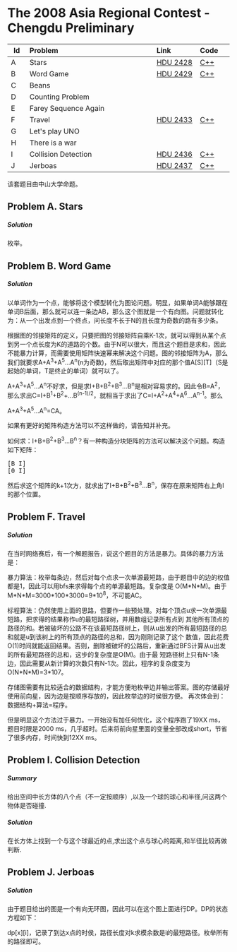 # The 2008 Asia Regional Contest - Chengdu Preliminary

<table>
<thead>
<th width='40px' align='center'>Id</th>
<th width='500px' align='left'>Problem</th>
<th width='130px' align='left'>Link</th>
<th width='80px' align='left'>Code</th>
</thead>
<tbody>
<tr><td>A</td>   <td>Stars</td>   <td><a href='http://acm.hdu.edu.cn/showproblem.php?pid=2428'>HDU 2428</a></td>   <td><a href='hdu2428.cpp'>C++</a></td>   </tr>
<tr><td>B</td>   <td>Word Game</td>   <td><a href='http://acm.hdu.edu.cn/showproblem.php?pid=2429'>HDU 2429</a></td>   <td><a href='hdu2429.cpp'>C++</a></td>   </tr>
<tr><td>C</td>   <td>Beans</td>   <td></td>   <td></td>   </tr>
<tr><td>D</td>   <td>Counting Problem</td>   <td></td>   <td></td>   </tr>
<tr><td>E</td>   <td>Farey Sequence Again</td>   <td></td>   <td></td>   </tr>
<tr><td>F</td>   <td>Travel</td>   <td><a href='http://acm.hdu.edu.cn/showproblem.php?pid=2433'>HDU 2433</a></td>   <td><a href='hdu2433.cpp'>C++</a></td>   </tr>
<tr><td>G</td>   <td>Let's play UNO</td>   <td></td>   <td></td>   </tr>
<tr><td>H</td>   <td>There is a war</td>   <td></td>   <td></td>   </tr>
<tr><td>I</td>   <td>Collision Detection</td>   <td><a href='http://acm.hdu.edu.cn/showproblem.php?pid=2436'>HDU 2436</a></td>   <td><a href='hdu2436.cpp'>C++</a></td>   </tr>
<tr><td>J</td>   <td>Jerboas</td>   <td><a href='http://acm.hdu.edu.cn/showproblem.php?pid=2437'>HDU 2437</a></td>   <td><a href='hdu2437.cpp'>C++</a></td>   </tr>
</tbody>
</table>

该套题目由中山大学命题。

## Problem A. Stars

##### Solution
枚举。 

## Problem B. Word Game


##### Solution
以单词作为一个点，能够将这个模型转化为图论问题。明显，如果单词A能够跟在单词B后面，那么就可以连一条边AB，那么这个图就是一个有向图。问题就转化为：从一个出发点到一个终点，问长度不长于N的且长度为奇数的路有多少条。

根据图的邻接矩阵的定义，只要把图的邻接矩阵自乘K-1次，就可以得到从某个点到另一个点长度为K的道路的个数。由于N可以很大，而且这个题目是求和，因此不能暴力计算，而需要使用矩阵快速幂来解决这个问题。图的邻接矩阵为A，那么我们就要求A+A<sup>3</sup>+A<sup>5</sup>...A<sup>n</sup>(n为奇数)，然后取出矩阵中对应的那个值A[S][T]（S是起始的单词，T是终止的单词）就可以了。

A+A<sup>3</sup>+A<sup>5</sup>...A<sup>n</sup>不好求，但是求I+B+B<sup>2</sup>+B<sup>3</sup>...B<sup>n</sup>是相对容易求的。因此令B=A<sup>2</sup>，那么求出C=I+B<sup>1</sup>+B<sup>2</sup>+...B<sup>(n-1)/2</sup>，就相当于求出了C=I+A<sup>2</sup>+A<sup>4</sup>+A<sup>6</sup>...A<sup>n-1</sup>。那么

A+A<sup>3</sup>+A<sup>5</sup>...A<sup>n</sup>=CA。


如果有更好的矩阵构造方法可以不这样做的，请告知并补充。

如何求：I+B+B<sup>2</sup>+B<sup>3</sup>...B<sup>n</sup>？有一种构造分块矩阵的方法可以解决这个问题。构造如下矩阵：

<pre>
[B I]
[0 I]
</pre>

然后求这个矩阵的k+1次方，就求出了I+B+B<sup>2</sup>+B<sup>3</sup>...B<sup>n</sup>，保存在原来矩阵右上角I的那个位置。


## Problem F. Travel


##### Solution
在当时网络赛后，有一个解题报告，说这个题目的方法是暴力。具体的暴力方法是：

暴力算法：枚举每条边，然后对每个点求一次单源最短路，由于题目中的边的权值都是1，因此可以用bfs来求得每个点的单源最短路。复杂度是 O(M\*N\*M)。由于M\*N\*M=3000\*100\*3000=9\*10<sup>8</sup>，不可能AC。

标程算法：仍然使用上面的思路，但要作一些预处理。对每个顶点u求一次单源最短路，把求得的结果称作u的最短路径树，并用数组记录所有点到 其他所有顶点的路径的和。若被破坏的公路不在该最短路径树上，则从u出发的所有最短路径的总和就是u到该树上的所有顶点的路径的总和，因为刚刚记录了这个 数值，因此花费O(1)时间就能返回结果。否则，删除被破坏的公路后，重新通过BFS计算从u出发的所有最短路径的总和，这步的复杂度是O(M)。由于最 短路径树上只有N-1条边，因此需要从新计算的次数只有N-1次。因此，程序的复杂度变为O(N\*N\*M)=3\*107。

存储图需要有比较适合的数据结构，才能方便地枚举边并输出答案。图的存储最好使用前向星，因为边是按顺序存放的，因此枚举边的时侯很方便。 再次体会到：数据结构+算法=程序。

但是明显这个方法过于暴力。一开始没有加任何优化，这个程序跑了19XX ms，题目时限是2000 ms，几乎超时。后来将前向星里面的变量全部改成short，节省了很多内存，时间快到12XX ms。 



## Problem I. Collision Detection

##### Summary
给出空间中长方体的八个点（不一定按顺序）,以及一个球的球心和半径,问这两个物体是否碰撞. 
##### Solution
在长方体上找到一个与这个球最近的点,求出这个点与球心的距离,和半径比较再做判断. 


## Problem J. Jerboas

##### Solution
由于题目给出的图是一个有向无环图，因此可以在这个图上面进行DP。DP的状态方程如下：

dp[x][i]，记录了到达x点的时侯，路径长度对k求模余数是i的最短路径。枚举所有的路径即可。 




